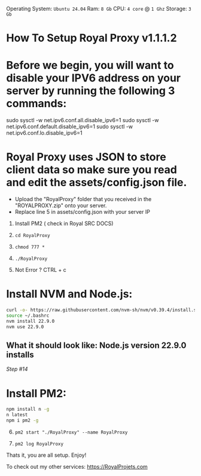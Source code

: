 

Operating System: `Ubuntu 24.04`
Ram: `8 Gb`
CPU: `4 core` @ `1 Ghz`
Storage: `3 Gb`

# How To Setup Royal Proxy v1.1.1.2

# Before we begin, you will want to disable your IPV6 address on your server by running the following 3 commands:

sudo sysctl -w net.ipv6.conf.all.disable_ipv6=1
sudo sysctl -w net.ipv6.conf.default.disable_ipv6=1
sudo sysctl -w net.ipv6.conf.lo.disable_ipv6=1

# Royal Proxy uses JSON to store client data so make sure you read and edit the assets/config.json file.

*   Upload the "RoyalProxy" folder that you received in the "ROYALPROXY.zip" onto your server.
*   Replace line 5 in assets/config.json with your server IP

1. Install PM2 ( check in Royal SRC DOCS)

2. `cd RoyalProxy`

3. `chmod 777 *`

4. `./RoyalProxy`

5. Not Error ? CTRL + c

# Install NVM and Node.js:
```bash
curl -o- https://raw.githubusercontent.com/nvm-sh/nvm/v0.39.4/install.sh | bash
source ~/.bashrc
nvm install 22.9.0
nvm use 22.9.0
```

## What it should look like: Node.js version 22.9.0 installs

*Step #14*
# Install PM2:
```bash
npm install n -g
n latest
npm i pm2 -g
```

6. `pm2 start "./RoyalProxy" --name RoyalProxy`

7. `pm2 log RoyalProxy`

Thats it, you are all setup. Enjoy!

To check out my other services: https://RoyalProjets.com